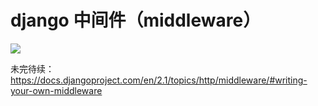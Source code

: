 # django 中间件（middleware）

<!--
ID: 015f8e5e-3f74-473f-84f5-645415edc0e3
Status: draft
Date: 2018-06-18T02:31:00
Modified: 2020-05-16T11:26:49
wp_id: 705
-->

![](https://docs.djangoproject.com/en/1.8/_images/middleware.svg)


未完待续：https://docs.djangoproject.com/en/2.1/topics/http/middleware/#writing-your-own-middleware